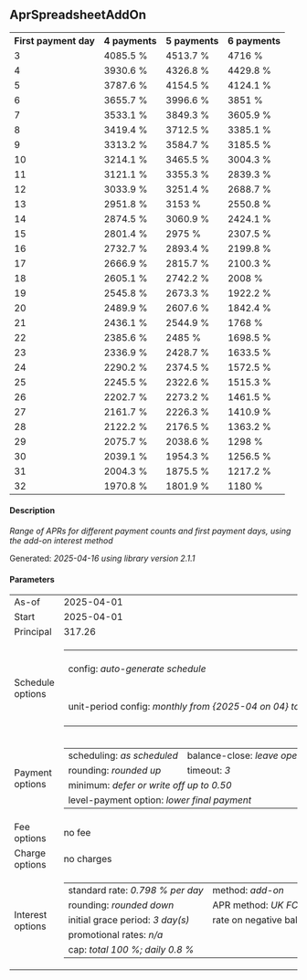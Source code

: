 <h2>AprSpreadsheetAddOn</h2>
<table>
    <tr>
        <th>First payment day</th>
        <th>4 payments</th>
        <th>5 payments</th>
        <th>6 payments</th>
    </tr>
    <tr>
        <td>3</td>
        <td>4085.5 %</td>
        <td>4513.7 %</td>
        <td>4716 %</td>
    </tr>
    <tr>
        <td>4</td>
        <td>3930.6 %</td>
        <td>4326.8 %</td>
        <td>4429.8 %</td>
    </tr>
    <tr>
        <td>5</td>
        <td>3787.6 %</td>
        <td>4154.5 %</td>
        <td>4124.1 %</td>
    </tr>
    <tr>
        <td>6</td>
        <td>3655.7 %</td>
        <td>3996.6 %</td>
        <td>3851 %</td>
    </tr>
    <tr>
        <td>7</td>
        <td>3533.1 %</td>
        <td>3849.3 %</td>
        <td>3605.9 %</td>
    </tr>
    <tr>
        <td>8</td>
        <td>3419.4 %</td>
        <td>3712.5 %</td>
        <td>3385.1 %</td>
    </tr>
    <tr>
        <td>9</td>
        <td>3313.2 %</td>
        <td>3584.7 %</td>
        <td>3185.5 %</td>
    </tr>
    <tr>
        <td>10</td>
        <td>3214.1 %</td>
        <td>3465.5 %</td>
        <td>3004.3 %</td>
    </tr>
    <tr>
        <td>11</td>
        <td>3121.1 %</td>
        <td>3355.3 %</td>
        <td>2839.3 %</td>
    </tr>
    <tr>
        <td>12</td>
        <td>3033.9 %</td>
        <td>3251.4 %</td>
        <td>2688.7 %</td>
    </tr>
    <tr>
        <td>13</td>
        <td>2951.8 %</td>
        <td>3153 %</td>
        <td>2550.8 %</td>
    </tr>
    <tr>
        <td>14</td>
        <td>2874.5 %</td>
        <td>3060.9 %</td>
        <td>2424.1 %</td>
    </tr>
    <tr>
        <td>15</td>
        <td>2801.4 %</td>
        <td>2975 %</td>
        <td>2307.5 %</td>
    </tr>
    <tr>
        <td>16</td>
        <td>2732.7 %</td>
        <td>2893.4 %</td>
        <td>2199.8 %</td>
    </tr>
    <tr>
        <td>17</td>
        <td>2666.9 %</td>
        <td>2815.7 %</td>
        <td>2100.3 %</td>
    </tr>
    <tr>
        <td>18</td>
        <td>2605.1 %</td>
        <td>2742.2 %</td>
        <td>2008 %</td>
    </tr>
    <tr>
        <td>19</td>
        <td>2545.8 %</td>
        <td>2673.3 %</td>
        <td>1922.2 %</td>
    </tr>
    <tr>
        <td>20</td>
        <td>2489.9 %</td>
        <td>2607.6 %</td>
        <td>1842.4 %</td>
    </tr>
    <tr>
        <td>21</td>
        <td>2436.1 %</td>
        <td>2544.9 %</td>
        <td>1768 %</td>
    </tr>
    <tr>
        <td>22</td>
        <td>2385.6 %</td>
        <td>2485 %</td>
        <td>1698.5 %</td>
    </tr>
    <tr>
        <td>23</td>
        <td>2336.9 %</td>
        <td>2428.7 %</td>
        <td>1633.5 %</td>
    </tr>
    <tr>
        <td>24</td>
        <td>2290.2 %</td>
        <td>2374.5 %</td>
        <td>1572.5 %</td>
    </tr>
    <tr>
        <td>25</td>
        <td>2245.5 %</td>
        <td>2322.6 %</td>
        <td>1515.3 %</td>
    </tr>
    <tr>
        <td>26</td>
        <td>2202.7 %</td>
        <td>2273.2 %</td>
        <td>1461.5 %</td>
    </tr>
    <tr>
        <td>27</td>
        <td>2161.7 %</td>
        <td>2226.3 %</td>
        <td>1410.9 %</td>
    </tr>
    <tr>
        <td>28</td>
        <td>2122.2 %</td>
        <td>2176.5 %</td>
        <td>1363.2 %</td>
    </tr>
    <tr>
        <td>29</td>
        <td>2075.7 %</td>
        <td>2038.6 %</td>
        <td>1298 %</td>
    </tr>
    <tr>
        <td>30</td>
        <td>2039.1 %</td>
        <td>1954.3 %</td>
        <td>1256.5 %</td>
    </tr>
    <tr>
        <td>31</td>
        <td>2004.3 %</td>
        <td>1875.5 %</td>
        <td>1217.2 %</td>
    </tr>
    <tr>
        <td>32</td>
        <td>1970.8 %</td>
        <td>1801.9 %</td>
        <td>1180 %</td>
    </tr>
</table>
<h4>Description</h4>
<p><i>Range of APRs for different payment counts and first payment days, using the add-on interest method</i></p>
<p>Generated: <i>2025-04-16 using library version 2.1.1</i></p>
<h4>Parameters</h4>
<table>
    <tr>
        <td>As-of</td>
        <td>2025-04-01</td>
    </tr>
    <tr>
        <td>Start</td>
        <td>2025-04-01</td>
    </tr>
    <tr>
        <td>Principal</td>
        <td>317.26</td>
    </tr>
    <tr>
        <td>Schedule options</td>
        <td>
            <table>
                <tr>
                    <td>config: <i>auto-generate schedule</i></td>
                    <td>payment count: <i>{4 to 6}</i></td>
                </tr>
                <tr>
                    <td style="white-space: nowrap;">unit-period config: <i>monthly from {2025-04 on 04} to {2025-05 on 02}</i></td>
                    <td>max duration: <i>unlimited</i></td>
                </tr>
            </table>
        </td>
    </tr>
    <tr>
        <td>Payment options</td>
        <td>
            <table>
                <tr>
                    <td>scheduling: <i>as scheduled</i></td>
                    <td>balance-close: <i>leave&nbsp;open&nbsp;balance</i></td>
                </tr>
                <tr>
                    <td>rounding: <i>rounded up</i></td>
                    <td>timeout: <i>3</i></td>
                </tr>
                <tr>
                    <td colspan='2'>minimum: <i>defer&nbsp;or&nbsp;write&nbsp;off&nbsp;up&nbsp;to&nbsp;0.50</i></td>
                </tr>
                <tr>
                    <td colspan='2'>level-payment option: <i>lower&nbsp;final&nbsp;payment</i></td>
                </tr>
            </table>
        </td>
    </tr>
    <tr>
        <td>Fee options</td>
        <td>no fee
        </td>
    </tr>
    <tr>
        <td>Charge options</td>
        <td>no charges
        </td>
    </tr>
    <tr>
        <td>Interest options</td>
        <td>
            <table>
                <tr>
                    <td>standard rate: <i>0.798 % per day</i></td>
                    <td>method: <i>add-on</i></td>
                </tr>
                <tr>
                    <td>rounding: <i>rounded down</i></td>
                    <td>APR method: <i>UK FCA to 1 d.p.</i></td>
                </tr>
                <tr>
                    <td>initial grace period: <i>3 day(s)</i></td>
                    <td>rate on negative balance: <i>zero</i></td>
                </tr>
                <tr>
                    <td colspan="2">promotional rates: <i><i>n/a</i></i></td>
                </tr>
                <tr>
                    <td colspan="2">cap: <i>total 100 %; daily 0.8 %</td>
                </tr>
            </table>
        </td>
    </tr>
</table>